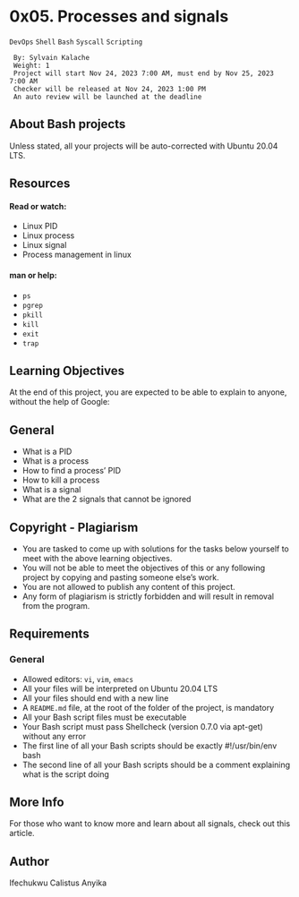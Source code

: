 # 0x05. Processes and signals
  `DevOps` `Shell` `Bash` `Syscall` `Scripting`
```
 By: Sylvain Kalache
 Weight: 1
 Project will start Nov 24, 2023 7:00 AM, must end by Nov 25, 2023 7:00 AM
 Checker will be released at Nov 24, 2023 1:00 PM
 An auto review will be launched at the deadline
```
## About Bash projects
Unless stated, all your projects will be auto-corrected with Ubuntu 20.04 LTS.

## Resources
#### Read or watch:

* Linux PID
* Linux process
* Linux signal
* Process management in linux
#### man or help:

* `ps`
* `pgrep`
* `pkill`
* `kill`
* `exit`
* `trap`
## Learning Objectives
At the end of this project, you are expected to be able to explain to anyone, without the help of Google:

## General
* What is a PID
* What is a process
* How to find a process’ PID
* How to kill a process
* What is a signal
* What are the 2 signals that cannot be ignored
## Copyright - Plagiarism
* You are tasked to come up with solutions for the tasks below yourself to meet with the above learning objectives.
* You will not be able to meet the objectives of this or any following project by copying and pasting someone else’s work.
* You are not allowed to publish any content of this project.
* Any form of plagiarism is strictly forbidden and will result in removal from the program.
## Requirements
### General
* Allowed editors: `vi`, `vim`, `emacs`
* All your files will be interpreted on Ubuntu 20.04 LTS
* All your files should end with a new line
* A `README.md` file, at the root of the folder of the project, is mandatory
* All your Bash script files must be executable
* Your Bash script must pass Shellcheck (version 0.7.0 via apt-get) without any error
* The first line of all your Bash scripts should be exactly #!/usr/bin/env bash
* The second line of all your Bash scripts should be a comment explaining what is the script doing
## More Info
For those who want to know more and learn about all signals, check out this article.

## Author
Ifechukwu Calistus Anyika
